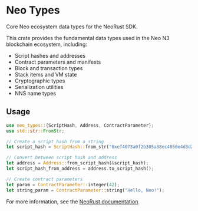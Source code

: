 # Neo Types

Core Neo ecosystem data types for the NeoRust SDK.

This crate provides the fundamental data types used in the Neo N3 blockchain ecosystem, including:

- Script hashes and addresses
- Contract parameters and manifests
- Block and transaction types
- Stack items and VM state
- Cryptographic types
- Serialization utilities
- NNS name types

## Usage

```rust
use neo_types::{ScriptHash, Address, ContractParameter};
use std::str::FromStr;

// Create a script hash from a string
let script_hash = ScriptHash::from_str("0xef4073a0f2b305a38ec4050e4d3d28bc40ea63f5").unwrap();

// Convert between script hash and address
let address = Address::from_script_hash(&script_hash);
let script_hash_from_address = address.to_script_hash();

// Create contract parameters
let param = ContractParameter::integer(42);
let string_param = ContractParameter::string("Hello, Neo!");
```

For more information, see the [NeoRust documentation](https://docs.rs/neo3).
